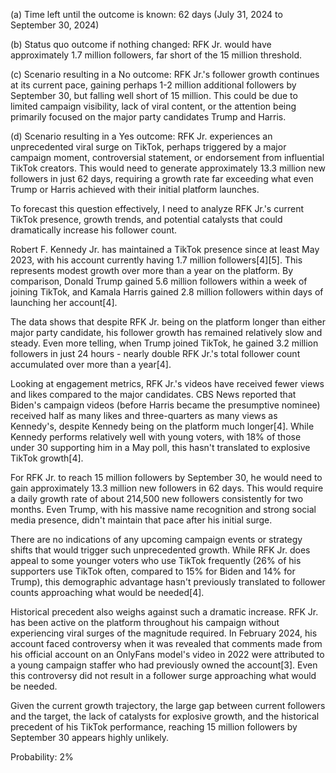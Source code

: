 (a) Time left until the outcome is known: 62 days (July 31, 2024 to September 30, 2024)

(b) Status quo outcome if nothing changed: RFK Jr. would have approximately 1.7 million followers, far short of the 15 million threshold.

(c) Scenario resulting in a No outcome: RFK Jr.'s follower growth continues at its current pace, gaining perhaps 1-2 million additional followers by September 30, but falling well short of 15 million. This could be due to limited campaign visibility, lack of viral content, or the attention being primarily focused on the major party candidates Trump and Harris.

(d) Scenario resulting in a Yes outcome: RFK Jr. experiences an unprecedented viral surge on TikTok, perhaps triggered by a major campaign moment, controversial statement, or endorsement from influential TikTok creators. This would need to generate approximately 13.3 million new followers in just 62 days, requiring a growth rate far exceeding what even Trump or Harris achieved with their initial platform launches.

To forecast this question effectively, I need to analyze RFK Jr.'s current TikTok presence, growth trends, and potential catalysts that could dramatically increase his follower count.

Robert F. Kennedy Jr. has maintained a TikTok presence since at least May 2023, with his account currently having 1.7 million followers[4][5]. This represents modest growth over more than a year on the platform. By comparison, Donald Trump gained 5.6 million followers within a week of joining TikTok, and Kamala Harris gained 2.8 million followers within days of launching her account[4].

The data shows that despite RFK Jr. being on the platform longer than either major party candidate, his follower growth has remained relatively slow and steady. Even more telling, when Trump joined TikTok, he gained 3.2 million followers in just 24 hours - nearly double RFK Jr.'s total follower count accumulated over more than a year[4].

Looking at engagement metrics, RFK Jr.'s videos have received fewer views and likes compared to the major candidates. CBS News reported that Biden's campaign videos (before Harris became the presumptive nominee) received half as many likes and three-quarters as many views as Kennedy's, despite Kennedy being on the platform much longer[4]. While Kennedy performs relatively well with young voters, with 18% of those under 30 supporting him in a May poll, this hasn't translated to explosive TikTok growth[4].

For RFK Jr. to reach 15 million followers by September 30, he would need to gain approximately 13.3 million new followers in 62 days. This would require a daily growth rate of about 214,500 new followers consistently for two months. Even Trump, with his massive name recognition and strong social media presence, didn't maintain that pace after his initial surge.

There are no indications of any upcoming campaign events or strategy shifts that would trigger such unprecedented growth. While RFK Jr. does appeal to some younger voters who use TikTok frequently (26% of his supporters use TikTok often, compared to 15% for Biden and 14% for Trump), this demographic advantage hasn't previously translated to follower counts approaching what would be needed[4].

Historical precedent also weighs against such a dramatic increase. RFK Jr. has been active on the platform throughout his campaign without experiencing viral surges of the magnitude required. In February 2024, his account faced controversy when it was revealed that comments made from his official account on an OnlyFans model's video in 2022 were attributed to a young campaign staffer who had previously owned the account[3]. Even this controversy did not result in a follower surge approaching what would be needed.

Given the current growth trajectory, the large gap between current followers and the target, the lack of catalysts for explosive growth, and the historical precedent of his TikTok performance, reaching 15 million followers by September 30 appears highly unlikely.

Probability: 2%